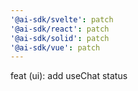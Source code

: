 ```yaml
---
'@ai-sdk/svelte': patch
'@ai-sdk/react': patch
'@ai-sdk/solid': patch
'@ai-sdk/vue': patch
---
```


feat (ui): add useChat status
